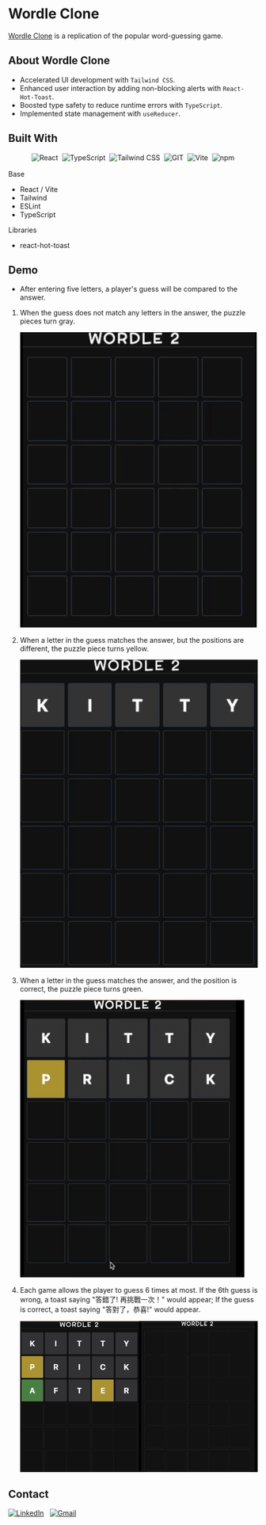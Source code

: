 # Wordle Clone
[Wordle Clone](https://wordle-sail--wordle-4lmsa6dh.web.app) is a replication of the popular word-guessing game.

## About Wordle Clone
- Accelerated UI development with ``Tailwind CSS``.
- Enhanced user interaction by adding non-blocking alerts with ``React-Hot-Toast``.
- Boosted type safety to reduce runtime errors with ``TypeScript``.
- Implemented state management with ``useReducer``.

## Built With
<div style="display:flex; justify-content: center; margin-bottom: 16px; gap: 8px;">
   <img src="https://img.shields.io/badge/React-61DAFB.svg?style=for-the-badge&logo=React&logoColor=black" alt="React"/> 
   <img src="https://img.shields.io/badge/TypeScript-3178C6.svg?style=for-the-badge&logo=TypeScript&logoColor=white" alt="TypeScript"/>
   <img src="https://img.shields.io/badge/Tailwind%20CSS-06B6D4.svg?style=for-the-badge&logo=Tailwind-CSS&logoColor=white" alt="Tailwind CSS"/>
   <img src="https://img.shields.io/badge/Git-F05032.svg?style=for-the-badge&logo=Git&logoColor=white" alt="GIT"/>
   <img src="https://img.shields.io/badge/Vite-646CFF.svg?style=for-the-badge&logo=Vite&logoColor=white" alt="Vite">
   <img src="https://img.shields.io/badge/npm-CB3837.svg?style=for-the-badge&logo=npm&logoColor=white" alt="npm" />
</div>

Base

- React / Vite
- Tailwind
- ESLint
- TypeScript

Libraries

- react-hot-toast

## Demo

- After entering five letters, a player's guess will be compared to the answer.
<ol>
    <li>
        <p>When the guess does not match any letters in the answer, the puzzle pieces turn gray.</p>
        <img src="public/assets/no-match.gif" />
    </li>
    <li>
        <p>When a letter in the guess matches the answer, but the positions are different, the puzzle piece turns yellow.</p>
        <img src="public/assets/letter-match-position-wrong.gif" />
    </li>
     <li>
        <p>When a letter in the guess matches the answer, and the position is correct, the puzzle piece turns green.</p>
        <img src="public/assets/letter-and-position-match.gif"/>
    </li>
     <li>
        <p>Each game allows the player to guess 6 times at most. If the 6th guess is wrong, a toast saying "答錯了! 再挑戰一次！"  would appear; If the guess is correct, a toast saying "答對了，恭喜!" would appear.</p>
        <div style="display: inline-flex;">
            <img src="public/assets/correct-guess.gif" width="50%"/>
            <img src="public/assets/wrong-guess.gif" width="50%"/>
        </div>
    </li>
</ol>

## Contact
<div style="display:flex; gap: 12px">
   <a href="https://www.linkedin.com/in/sailliaodev/">
      <img src="https://img.shields.io/badge/LinkedIn-0A66C2.svg?style=for-the-badge&logo=LinkedIn&logoColor=white" alt="LinkedIn"/>
   </a>
   <a href="mailto:liaoleon000513@gmail.com">
      <img src="https://img.shields.io/badge/Gmail-EA4335.svg?style=for-the-badge&logo=Gmail&logoColor=white" alt="Gmail"/>
   </a>
</div>